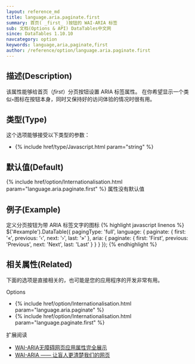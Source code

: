```yaml
---
layout: reference_md
title: language.aria.paginate.first
summary: 首页( _first_ )按钮的 WAI-ARIA 标签
sub: 文档(Options & API) DataTables中文网
since: DataTables 1.10.10
navcategory: option
keywords: language,aria,paginate,first
author: /reference/option/language.aria.paginate.first
---
```


## 描述(Description)
该属性能够给首页（_first_）分页按钮设置 ARIA 标签属性。
在你希望显示一个类似`«`图标在按钮本身，同时又保持好的访问体验的情况时很有用。


## 类型(Type)
这个选项能够接受以下类型的参数：

- {% include href/type/Javascript.html param="string" %}

## 默认值(Default)
 {% include href/option/Internationalisation.html param="language.aria.paginate.first" %} 属性没有默认值

## 例子(Example)
定义分页按钮为带 ARIA 标签文字的图标
{% highlight javascript linenos %}
$('#example').DataTable({
    pagingType: 'full',
    language: {
        paginate: {
            first: '«',
            previous: '‹',
            next: '›',
            last: '»'
        },
        aria: {
            paginate: {
                first: 'First',
                previous: 'Previous',
                next: 'Next',
                last: 'Last'
            }
        }
    }
});
{% endhighlight %}

## 相关属性(Related)
下面的选项是直接相关的，也可能是您的应用程序的开发非常有用。

Options

- {% include href/option/Internationalisation.html param="language.aria.paginate" %}
- {% include href/option/Internationalisation.html param="language.paginate.first" %}

扩展阅读

- [WAI-ARIA无障碍网页应用属性完全展示](http://www.zhangxinxu.com/wordpress/2012/03/wai-aria-%E6%97%A0%E9%9A%9C%E7%A2%8D%E9%98%85%E8%AF%BB/)
- [WAI-ARIA —— 让盲人更清楚我们的网页](http://kayosite.com/wai-aria-and-html5-role.html)